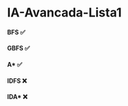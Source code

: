 # IA-Avancada-Lista1

#### BFS    :white_check_mark:
#### GBFS   :white_check_mark:
#### A*     :white_check_mark:
#### IDFS   :x:
#### IDA*   :x:
